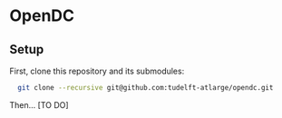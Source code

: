 # OpenDC

## Setup

First, clone this repository and its submodules:

```bash
  git clone --recursive git@github.com:tudelft-atlarge/opendc.git
```

Then... [TO DO]
